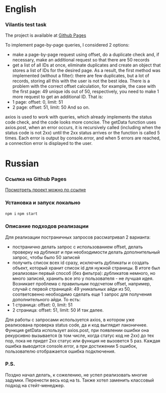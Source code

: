 # English
### Vilantis test task

The project is available at [Github Pages](https://george-avsa.github.io/vilantis-test-task/)

To implement page-by-page queries, I considered 2 options:

 - make a page-by-page request using offset, do a duplicate check and, if necessary, make an additional request so that there are 50 records
 - get a list of all IDs at once, eliminate duplicates and create an object that stores a list of IDs for the desired page.
As a result, the first method was implemented (without a filter): there are few duplicates, but a lot of records, storing all this with the user is not the best idea. There is a problem with the correct offset calculation, for example, the case with the first page: 49 unique ids out of 50, respectively, you need to make 1 more request to get an additional ID. That is:
 - 1 page: offset: 0, limit: 51
 - 2 page: offset: 51, limit: 50 And so on.

axios is used to work with queries, which already implements the status code check, and the code looks more concise. The getData function uses axios.post, when an error occurs, it is recursively called (including when the status code is not 2xx) until the 2xx status arrives or the function is called 5 times. Each error is output by console.error, and when 5 errors are reached, a connection error is displayed to the user.


# Russian

### Ссылка на Github Pages
[Посмотреть проект можно по ссылке](#)

### Установка и запуск локально
`npm i`
`npm start`

### Описание подходов реализации
Для реализации постраничных запросов рассматривал 2 варианта:
 - постранично делать запрос с использованием offset, делать проверку на дубликат и при необходимости делать дополнительный запрос, чтобы было 50 записей
 - получить список всех id сразу, исключить дубликаты и создать объект, который хранит список id для нужной страницы. 
В итоге был реализован первый способ (без фильтра): дубликатов немного, но много записей, хранить все это у пользователя - не лучшая идея.  Возникает проблема с правильным подсчетом offset, например, случай с первой страницей: 49 уникальных айди из 50, соответсвенно необходимо сделать еще 1 запрос для получения дополнительного айди. То есть:
 - 1 страница: offset: 0, limit: 51
 - 2 страница: offset: 51, limit: 50
И так далее.

Для работы с запросами используется axios, в котором уже реализована проверка status code, да и код выглядит лаконичнее. Функция getData использует axios.post, при появлении ошибки она рекурсивно вызывается (в том числе, когда статус код не 2хх) до тех пор, пока не придет 2xx статус или функция не вызовется 5 раз. Каждая ошибка выводится console.error, а при достижении 5 ошибок, пользователю отображается ошибка подключения.  

### P.S.
Поздно начал делать, к сожелению, не успел реализовать многие задумки. Перенести весь код на ts. Также хотел заменить классовый подход на стейт-менеджер.
